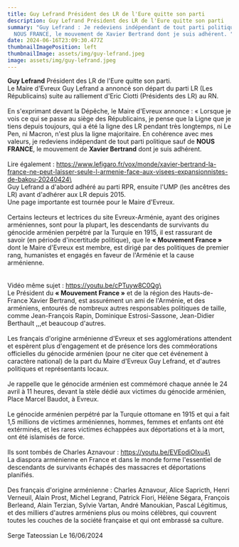 ```yaml
---
title: Guy Lefrand Président des LR de l'Eure quitte son parti
description: Guy Lefrand Président des LR de l'Eure quitte son parti
summary: "Guy Lefrand : Je redeviens indépendant de tout parti politique sauf de
  NOUS FRANCE, le mouvement de Xavier Bertrand dont je suis adhérent. "
date: 2024-06-16T23:09:30.477Z
thumbnailImagePosition: left
thumbnailImage: assets/img/guy-lefrand.jpeg
image: assets/img/guy-lefrand.jpeg
---
```

**Guy Lefrand** Président des LR de l'Eure quitte son parti.\
Le Maire d'Evreux Guy Lefrand a annoncé son départ du parti LR (Les Républicains) suite au ralliement d'Eric Ciotti (Présidents des LR) au RN.\
\
En s'exprimant devant la Dépêche, le Maire d'Evreux annonce : « Lorsque je vois ce qui se passe au siège des Républicains, je pense que la Ligne que je tiens depuis toujours, qui a été la ligne des LR pendant très longtemps, ni Le Pen, ni Macron, n'est plus la ligne majoritaire. En cohérence avec mes valeurs, je redeviens indépendant de tout parti politique sauf de **NOUS FRANCE**, le mouvement de **Xavier Bertrand** dont je suis adhérent.\
\
Lire également : https://www.lefigaro.fr/vox/monde/xavier-bertrand-la-france-ne-peut-laisser-seule-l-armenie-face-aux-visees-expansionnistes-de-bakou-20240424\
\
Guy Lefrand a d'abord adhéré au parti RPR, ensuite l'UMP (les ancêtres des LR) avant d'adhérer aux LR depuis 2015.\
Une page importante est tournée pour le Maire d'Evreux.\
\
Certains lecteurs et lectrices du site Evreux-Arménie, ayant des origines arméniennes, sont pour la plupart, les descendants de survivants du génocide arménien perpétré par la Turquie en 1915, il est rassurant de savoir (en période d'incertitude politique), que le **« Mouvement France »** dont le Maire d'Evreux est membre, est dirigé par des politiques de premier rang, humanistes et engagés en faveur de l'Arménie et la cause arménienne.\
\
\
Vidéo même sujet : https://youtu.be/cPTuyw8C0Qg\
\
Le Président du **« Mouvement France »** et de la région des Hauts-de-France Xavier Bertrand, est assurément un ami de l'Arménie, et des arméniens, entourés de nombreux autres responsables politiques de taille, comme Jean-François Rapin, Dominique Estrosi-Sassone, Jean-Didier Berthault ,,,et beaucoup d'autres.\
\
Les français d'origine arménienne d'Evreux et ses agglomérations attendent et espèrent plus d'engagement et de présence lors des comméorations officielles du génocide arménien (pour ne citer que cet événement à caractère national) de la part du Maire d'Evreux Guy Lefrand, et d'autres politiques et représentants locaux.\
\
Je rappelle que le génocide arménien est commémoré chaque année le 24 avril à 11 heures, devant la stèle dédié aux victimes du génocide arménien, Place Marcel Baudot, à Evreux.\
\
Le génocide arménien perpétré par la Turquie ottomane en 1915 et qui a fait 1,5 millions de victimes arméniennes, hommes, femmes et enfants ont été extérminés, et les rares victimes échappées aux déportations et à la mort, ont été islamisés de force.\
\
Ils sont tombés de Charles Aznavour : https://youtu.be/EVEodiOlxu4\
\
La diaspora arménienne en France et dans le monde forme l'essentiel de descendants de survivants échapés des massacres et déportations planifiés.\
\
Des français d'origine arménienne : Charles Aznavour, Alice Sapricth, Henri Verneuil, Alain Prost, Michel Legrand, Patrick Fiori, Hélène Ségara, François Berleand, Alain Terzian, Sylvie Vartan, André Manoukian, Pascal Légitimus, et des milliers d'autres arméniens plus ou moins célèbres, qui couvrent toutes les couches de la société française et qui ont embrassé sa culture.\
\
Serge Tateossian Le 16/06/2024